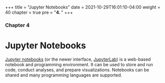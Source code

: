 +++
title = "Jupyter Notebooks"
date = 2021-10-29T16:01:10-04:00
weight = 40
chapter = true
pre = "<b>4. </b>"
+++

### Chapter 4

# Jupyter Notebooks

[Jupyter notebooks](https://jupyter.org/index.html) (or the newer interface, [JupyterLab](https://jupyter.org/index.html)) is a web-based notebook and programming environment. It can be used to store and run code, conduct analyses, and prepare visualizations. Notebooks can be shared and many programming languages are supported. 
